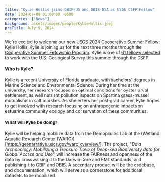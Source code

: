 ```yaml
---
title: "Kylie Hollis joins GBIF-US and OBIS-USA as USGS CSFP Fellow"
date: 2024-07-09 01:00:00 -0500 
categories: ["News"] 
background: assets/images/people/KylieHollis.jpeg
preTitle: July 9, 2024
---
```


We're excited to welcome our new USGS 2024 Cooperative Summer Fellow: Kylie Hollis!  Kylie is joining us for the next three months through the [Cooperative Summer Fellowship Program](https://www.usgs.gov/youth-and-education-in-science/ecology-summer-fellows-program). Kylie is one of [61 fellows selected](https://d9-wret.s3.us-west-2.amazonaws.com/assets/palladium/production/s3fs-public/media/files/CSFPFlyer2024.pdf) to work with the U.S. Geological Survey this summer through the CSFP.

#### Who is Kylie?

Kylie is a recent University of Florida graduate, with bachelors' degrees in Marine Science and Environmental Science. During her time at the university, her research focused on optimal conditions for oyster larval settlement, as well nutrient pollution impacts on Spartina grass-mussel mutualisms in salt marshes. As she enters her post-grad career, Kylie hopes to get involved with research focusing on anthropogenic impacts on estuarine community ecology and conservation of these communities.

#### What will Kylie be doing?

Kylie will be helping mobilize data from the Demopoulos Lab at the (Wetland Aquatic Research Center (WARC))[https://geonarrative.usgs.gov/warc_overview/].  The project, "_Data Archaeology: Mobilizing a Treasure Trove of Deep-Sea Biodiversity data for Global Access and Use_", will increase the FAIRness and openness of the data by crosswalking it to the Darwin Core and EML standards, and publishing it to GBIF and OBIS.  A secondary product will be the codebase, and documentation, which will serve as a cornerstone for additional datasets to be mobilized.